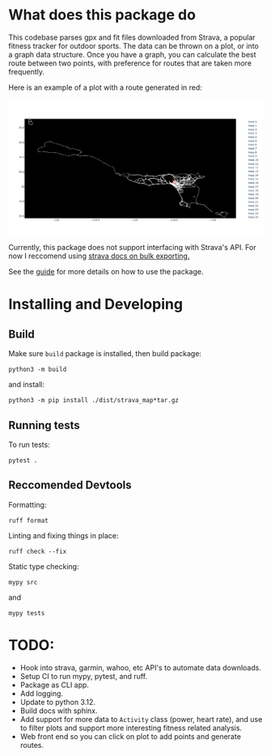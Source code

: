 # What does this package do

This codebase parses gpx and fit files downloaded from Strava, a popular fitness tracker for outdoor sports. The data can be thrown on a plot, or into a graph data structure. Once you have a graph, you can calculate the best route between two points, with preference for routes that are taken more frequently.

Here is an example of a plot with a route generated in red:

![example](./example_plot.png)

Currently, this package does not support interfacing with Strava's API. For now I reccomend using [strava docs on bulk exporting.](https://support.strava.com/hc/en-us/articles/216918437-Exporting-your-Data-and-Bulk-Export)


See the [guide](/docs/guide.md) for more details on how to use the package.
# Installing and Developing
## Build

Make sure `build` package is installed, then build package:

```
python3 -m build
```

and install:

```
python3 -m pip install ./dist/strava_map*tar.gz
```

## Running tests

To run tests:

```
pytest .
```

## Reccomended Devtools

Formatting:
```
ruff format
```

Linting and fixing things in place:
```
ruff check --fix
```

Static type checking:
```
mypy src
```

and

```
mypy tests
```

# TODO: 

- Hook into strava, garmin, wahoo, etc API's to automate data downloads.
- Setup CI to run mypy, pytest, and ruff.
- Package as CLI app.
- Add logging.
- Update to python 3.12.
- Build docs with sphinx.
- Add support for more data to `Activity` class (power, heart rate), and use to filter plots and support more interesting fitness related analysis.
- Web front end so you can click on plot to add points and generate routes.